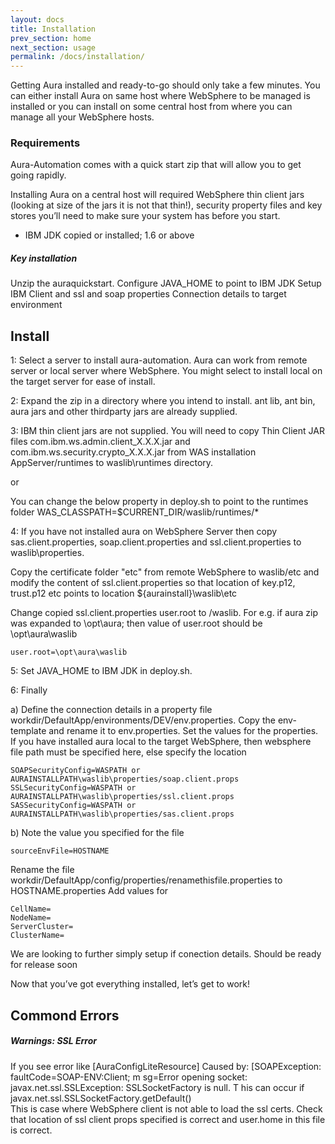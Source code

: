 ```yaml
---
layout: docs
title: Installation
prev_section: home
next_section: usage
permalink: /docs/installation/
---
```


Getting Aura installed and ready-to-go should only take a few minutes. You can either install Aura on same host where WebSphere 
to be managed is installed or you can install on some central host from where you can manage all your WebSphere hosts.

### Requirements
Aura-Automation comes with a quick start zip that will allow you to get going rapidly. 

Installing Aura on a central host will required WebSphere thin client jars (looking at size of the jars it is not that thin!), security property files and 
key stores
you’ll need to make sure your system has before you start.

- IBM JDK copied or installed; 1.6 or above

<div class="note info">
  <h5>Key installation</h5>
  <p>
	Unzip the auraquickstart.
	Configure JAVA_HOME to point to IBM JDK
	Setup IBM Client and ssl and soap properties
	Connection details to target environment
  </p>
</div>

## Install 

1: Select a server to install aura-automation. Aura can work from remote server or 
local server where WebSphere. You might select to install local on the target server for ease of install.

2: Expand the zip in a directory where you intend to install. ant lib, ant bin, 
aura jars and other thirdparty jars are already supplied.

3: IBM thin client jars are not supplied. You will need to copy Thin Client 
JAR files com.ibm.ws.admin.client_X.X.X.jar and  com.ibm.ws.security.crypto_X.X.X.jar 
from WAS installation AppServer/runtimes to waslib\runtimes directory. 

or

You can change the below property in deploy.sh to point to the runtimes folder 
WAS_CLASSPATH=$CURRENT_DIR/waslib/runtimes/*

4: If you have not installed aura on WebSphere Server then copy sas.client.properties, 
soap.client.properties and ssl.client.properties to waslib\properties.

Copy the certificate folder "etc" from remote WebSphere to waslib/etc and 
modify the content of ssl.client.properties so that location of key.p12, trust.p12
 etc points to location ${aurainstall}\waslib\etc

Change copied ssl.client.properties user.root to <root of aura install>/waslib. For 
e.g. if aura zip was expanded to \opt\aura; then value of user.root should be \opt\aura\waslib

```
user.root=\opt\aura\waslib
```

5: Set JAVA_HOME to IBM JDK in deploy.sh. 

6: Finally 

a) Define the connection details in a property file workdir/DefaultApp/environments/DEV/env.properties. 
Copy the env-template and rename it to env.properties. Set the values for the properties. 
If you have installed aura local to the target WebSphere, then websphere file path must be specified here, else specify the location 

```
SOAPSecurityConfig=WASPATH or AURAINSTALLPATH\waslib\properties/soap.client.props
SSLSecurityConfig=WASPATH or AURAINSTALLPATH\waslib\properties/ssl.client.props
SASSecurityConfig=WASPATH or AURAINSTALLPATH\waslib\properties/sas.client.props
```

b) Note the value you specified for the file
```
sourceEnvFile=HOSTNAME
```
Rename the file workdir/DefaultApp/config/properties/renamethisfile.properties to HOSTNAME.properties
Add values for 
```
CellName=
NodeName=
ServerCluster=
ClusterName=
```

We are looking to further simply setup if conection details. Should be ready for release soon

Now that you’ve got everything installed, let’s get to work!

## Commond Errors

<div class="note warning">
  <h5>Warnings: SSL Error</h5>
  <p>
	If you see error like   
	[AuraConfigLiteResource] Caused by: [SOAPException: faultCode=SOAP-ENV:Client; m
	sg=Error opening socket: javax.net.ssl.SSLException: SSLSocketFactory is null. T
	his can occur if javax.net.ssl.SSLSocketFactory.getDefault()    
	<br>
	This is case where WebSphere client is not able to load the ssl certs. Check that location of ssl client props specified is correct and user.home in this file is correct. 
  </p>
</div>


